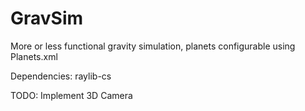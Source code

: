 # GravSim

More or less functional gravity simulation, planets configurable using Planets.xml

Dependencies: raylib-cs

TODO: Implement 3D Camera
